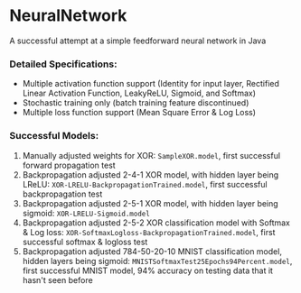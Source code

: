 # NeuralNetwork
A successful attempt at a simple feedforward neural network in Java

### Detailed Specifications:
- Multiple activation function support (Identity for input layer, Rectified Linear Activation Function, LeakyReLU, Sigmoid, and Softmax)
- Stochastic training only (batch training feature discontinued)
- Multiple loss function support (Mean Square Error & Log Loss)

### Successful Models:
1. Manually adjusted weights for XOR: `SampleXOR.model`, first successful forward propagation test
2. Backpropagation adjusted 2-4-1 XOR model, with hidden layer being LReLU: `XOR-LRELU-BackpropagationTrained.model`, first successful backpropagation test
3. Backpropagation adjusted 2-5-1 XOR model, with hidden layer being sigmoid: `XOR-LRELU-Sigmoid.model`
4. Backpropagation adjusted 2-5-2 XOR classification model with Softmax & Log loss: `XOR-SoftmaxLogloss-BackpropagationTrained.model`, first successful softmax & logloss test
5. Backpropagation adjusted 784-50-20-10 MNIST classification model, hidden layers being sigmoid: `MNISTSoftmaxTest25Epochs94Percent.model`, first successful MNIST model, 94% accuracy on testing data that it hasn't seen before
